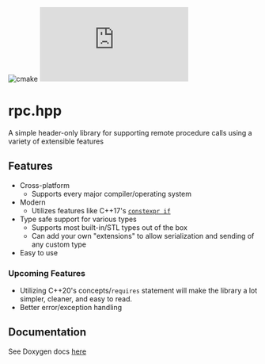 ![cmake](https://github.com/jharmer95/rpc.hpp/workflows/cmake/badge.svg?branch=main&event=push) ![Travis (.com)](https://img.shields.io/travis/com/jharmer95/rpc.hpp?logo=travis)

# rpc.hpp

A simple header-only library for supporting remote procedure calls using a variety of extensible features

## Features

- Cross-platform
    - Supports every major compiler/operating system
- Modern
    - Utilizes features like C++17's [`constexpr if`](https://en.cppreference.com/w/cpp/language/if)
- Type safe support for various types
    - Supports most built-in/STL types out of the box
    - Can add your own "extensions" to allow serialization and sending of any custom type
- Easy to use

### Upcoming Features

- Utilizing C++20's concepts/`requires` statement will make the library a lot simpler, cleaner, and easy to read.
- Better error/exception handling

## Documentation

See Doxygen docs [here](https://jharmer95.github.io/rpc.hpp/)
